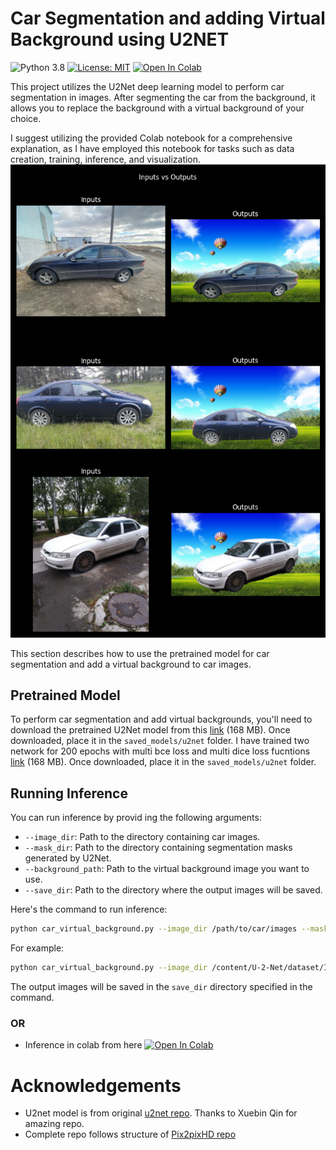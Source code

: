 # Car Segmentation and adding Virtual Background using U2NET

![Python 3.8](https://img.shields.io/badge/python-3.8-green.svg)
[![License: MIT](https://img.shields.io/badge/License-MIT-green.svg)](https://opensource.org/licenses/MIT)
[![Open In Colab](https://colab.research.google.com/assets/colab-badge.svg)](https://colab.research.google.com/drive/12M11-92dJsxa0-ATp1yCKMadUDegIfR2#scrollTo=R87wY_p1yEAO)

This project utilizes the U2Net deep learning model to perform car segmentation in images. After segmenting the car from the background, it allows you to replace the background with a virtual background of your choice.

I suggest utilizing the provided Colab notebook for a comprehensive explanation, as I have employed this notebook for tasks such as data creation, training, inference, and visualization.
![poster](assets/poster.png)


This section describes how to use the pretrained model for car segmentation and add a virtual background to car images.

## Pretrained Model

To perform car segmentation and add virtual backgrounds, you'll need to download the pretrained U2Net model from this [link](https://drive.google.com/file/d/1ao1ovG1Qtx4b7EoskHXmi2E9rp5CHLcZ/view) (168 MB). Once downloaded, place it in the `saved_models/u2net` folder.
I have trained two network for 200 epochs with multi bce loss and multi dice loss fucntions [link](https://drive.google.com/file/d/1ao1ovG1Qtx4b7EoskHXmi2E9rp5CHLcZ/view) (168 MB). Once downloaded, place it in the `saved_models/u2net` folder.

## Running Inference

You can run inference by provid ing the following arguments:

- `--image_dir`: Path to the directory containing car images.
- `--mask_dir`: Path to the directory containing segmentation masks generated by U2Net.
- `--background_path`: Path to the virtual background image you want to use.
- `--save_dir`: Path to the directory where the output images will be saved.

Here's the command to run inference:

```bash
python car_virtual_background.py --image_dir /path/to/car/images --mask_dir /path/to/segmentation/masks --background_path /path/to/virtual/background.jpg --save_dir /path/to/output/directory
```

For example:

```bash
python car_virtual_background.py --image_dir /content/U-2-Net/dataset/Image --mask_dir /content/U-2-Net/runs/u2net_muti_dice_loss_checkpoint_epoch_200_results  --background_path /content/U-2-Net/saved_models/background.jpg --save_dir /content/U-2-Net/car_virtual_bg/u2net_dice_200
```

The output images will be saved in the `save_dir` directory specified in the command.

### OR 
- Inference in colab from here [![Open In Colab](https://colab.research.google.com/assets/colab-badge.svg)](https://colab.research.google.com/drive/12M11-92dJsxa0-ATp1yCKMadUDegIfR2#scrollTo=R87wY_p1yEAO)

# Acknowledgements
- U2net model is from original [u2net repo](https://github.com/xuebinqin/U-2-Net). Thanks to Xuebin Qin for amazing repo.
- Complete repo follows structure of [Pix2pixHD repo](https://github.com/NVIDIA/pix2pixHD)
